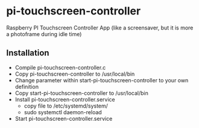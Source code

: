 # pi-touchscreen-controller
Raspberry PI Touchscreen Controller App (like a screensaver, but it is more a photoframe during idle time)


## Installation

* Compile pi-touchscreen-controller.c
* Copy pi-touchscreen-controller to /usr/local/bin
* Change parameter within start-pi-touchscreen-controller to your own definition
* Copy start-pi-touchscreen-controller to /usr/local/bin
* Install pi-touchscreen-controller.service
  * copy file to /etc/systemd/system/
  * sudo systemctl daemon-reload
* Start pi-touchscreen-controller.service
